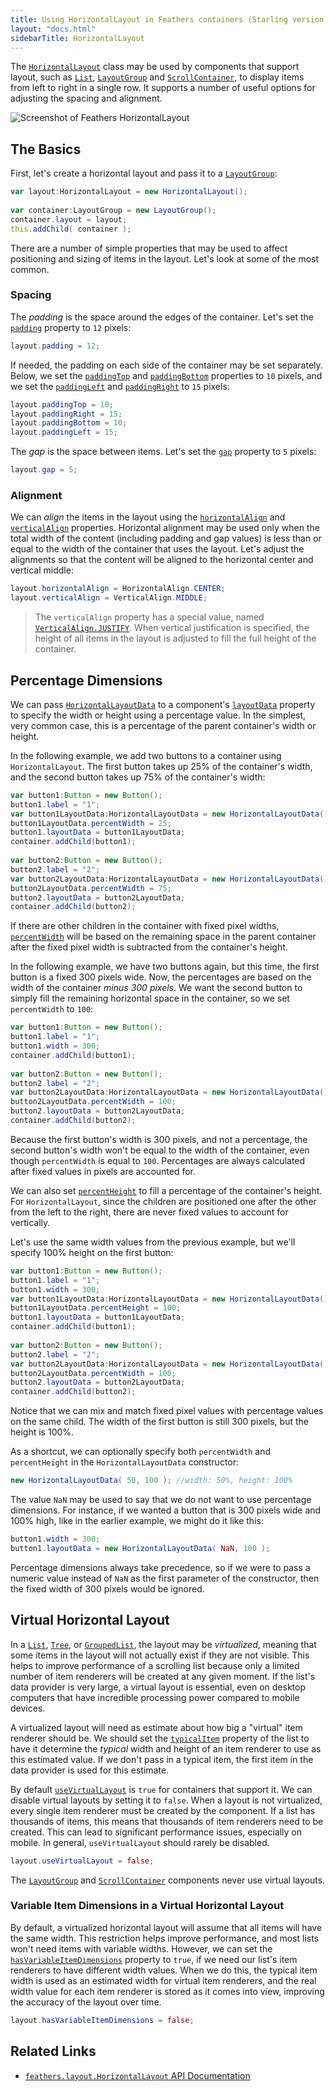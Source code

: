 ```yaml
---
title: Using HorizontalLayout in Feathers containers (Starling version)
layout: "docs.html"
sidebarTitle: HorizontalLayout
---
```


The [`HorizontalLayout`](/api-reference/feathers/layout/HorizontalLayout.html) class may be used by components that support layout, such as [`List`](./list.md), [`LayoutGroup`](./layout-group.md) and [`ScrollContainer`](./scroll-container.md), to display items from left to right in a single row. It supports a number of useful options for adjusting the spacing and alignment.

<picture><img src="/learn/as3-starling/images/horizontal-layout.png" srcset="/learn/as3-starling/images/horizontal-layout@2x.png 2x" alt="Screenshot of Feathers HorizontalLayout" /></picture>

## The Basics

First, let's create a horizontal layout and pass it to a [`LayoutGroup`](./layout-group.md):

```actionscript
var layout:HorizontalLayout = new HorizontalLayout();
 
var container:LayoutGroup = new LayoutGroup();
container.layout = layout;
this.addChild( container );
```

There are a number of simple properties that may be used to affect positioning and sizing of items in the layout. Let's look at some of the most common.

### Spacing

The _padding_ is the space around the edges of the container. Let's set the [`padding`](/api-reference/feathers/layout/HorizontalLayout.html#padding) property to `12` pixels:

```actionscript
layout.padding = 12;
```

If needed, the padding on each side of the container may be set separately. Below, we set the [`paddingTop`](/api-reference/feathers/layout/HorizontalLayout.html#paddingTop) and [`paddingBottom`](/api-reference/feathers/layout/HorizontalLayout.html#paddingBottom) properties to `10` pixels, and we set the [`paddingLeft`](/api-reference/feathers/layout/HorizontalLayout.html#paddingLeft) and [`paddingRight`](/api-reference/feathers/layout/HorizontalLayout.html#paddingRight) to `15` pixels:

```actionscript
layout.paddingTop = 10;
layout.paddingRight = 15;
layout.paddingBottom = 10;
layout.paddingLeft = 15;
```

The _gap_ is the space between items. Let's set the [`gap`](/api-reference/feathers/layout/HorizontalLayout.html#gap) property to `5` pixels:

```actionscript
layout.gap = 5;
```

### Alignment

We can _align_ the items in the layout using the [`horizontalAlign`](/api-reference/feathers/layout/HorizontalLayout.html#horizontalAlign) and [`verticalAlign`](/api-reference/feathers/layout/HorizontalLayout.html#verticalAlign) properties. Horizontal alignment may be used only when the total width of the content (including padding and gap values) is less than or equal to the width of the container that uses the layout. Let's adjust the alignments so that the content will be aligned to the horizontal center and vertical middle:

```actionscript
layout.horizontalAlign = HorizontalAlign.CENTER;
layout.verticalAlign = VerticalAlign.MIDDLE;
```

> The `verticalAlign` property has a special value, named [`VerticalAlign.JUSTIFY`](/api-reference/feathers/layout/VerticalAlign.html#JUSTIFY). When vertical justification is specified, the height of all items in the layout is adjusted to fill the full height of the container.

## Percentage Dimensions

We can pass [`HorizontalLayoutData`](/api-reference/feathers/layout/HorizontalLayoutData.html) to a component's [`layoutData`](/api-reference/feathers/core/FeathersControl.html#layoutData) property to specify the width or height using a percentage value. In the simplest, very common case, this is a percentage of the parent container's width or height.

In the following example, we add two buttons to a container using `HorizontalLayout`. The first button takes up 25% of the container's width, and the second button takes up 75% of the container's width:

```actionscript
var button1:Button = new Button();
button1.label = "1";
var button1LayoutData:HorizontalLayoutData = new HorizontalLayoutData();
button1LayoutData.percentWidth = 25;
button1.layoutData = button1LayoutData;
container.addChild(button1);
 
var button2:Button = new Button();
button2.label = "2";
var button2LayoutData:HorizontalLayoutData = new HorizontalLayoutData();
button2LayoutData.percentWidth = 75;
button2.layoutData = button2LayoutData;
container.addChild(button2);
```

If there are other children in the container with fixed pixel widths, [`percentWidth`](/api-reference/feathers/layout/HorizontalLayoutData.html#percentWidth) will be based on the remaining space in the parent container after the fixed pixel width is subtracted from the container's height.

In the following example, we have two buttons again, but this time, the first button is a fixed 300 pixels wide. Now, the percentages are based on the width of the container _minus 300 pixels_. We want the second button to simply fill the remaining horizontal space in the container, so we set `percentWidth` to `100`:

```actionscript
var button1:Button = new Button();
button1.label = "1";
button1.width = 300;
container.addChild(button1);
 
var button2:Button = new Button();
button2.label = "2";
var button2LayoutData:HorizontalLayoutData = new HorizontalLayoutData();
button2LayoutData.percentWidth = 100;
button2.layoutData = button2LayoutData;
container.addChild(button2);
```

Because the first button's width is 300 pixels, and not a percentage, the second button's width won't be equal to the width of the container, even though `percentWidth` is equal to `100`. Percentages are always calculated after fixed values in pixels are accounted for.

We can also set [`percentHeight`](/api-reference/feathers/layout/HorizontalLayoutData.html#percentHeight) to fill a percentage of the container's height. For `HorizontalLayout`, since the children are positioned one after the other from the left to the right, there are never fixed values to account for vertically.

Let's use the same width values from the previous example, but we'll specify 100% height on the first button:

```actionscript
var button1:Button = new Button();
button1.label = "1";
button1.width = 300;
var button1LayoutData:HorizontalLayoutData = new HorizontalLayoutData();
button1LayoutData.percentHeight = 100;
button1.layoutData = button1LayoutData;
container.addChild(button1);
 
var button2:Button = new Button();
button2.label = "2";
var button2LayoutData:HorizontalLayoutData = new HorizontalLayoutData();
button2LayoutData.percentWidth = 100;
button2.layoutData = button2LayoutData;
container.addChild(button2);
```

Notice that we can mix and match fixed pixel values with percentage values on the same child. The width of the first button is still 300 pixels, but the height is 100%.

As a shortcut, we can optionally specify both `percentWidth` and `percentHeight` in the `HorizontalLayoutData` constructor:

```actionscript
new HorizontalLayoutData( 50, 100 ); //width: 50%, height: 100%
```

The value `NaN` may be used to say that we do not want to use percentage dimensions. For instance, if we wanted a button that is 300 pixels wide and 100% high, like in the earlier example, we might do it like this:

```actionscript
button1.width = 300;
button1.layoutData = new HorizontalLayoutData( NaN, 100 );
```

Percentage dimensions always take precedence, so if we were to pass a numeric value instead of `NaN` as the first parameter of the constructor, then the fixed width of 300 pixels would be ignored.

## Virtual Horizontal Layout

In a [`List`](./list.md), [`Tree`](./tree.md), or [`GroupedList`](./grouped-list.md), the layout may be _virtualized_, meaning that some items in the layout will not actually exist if they are not visible. This helps to improve performance of a scrolling list because only a limited number of item renderers will be created at any given moment. If the list's data provider is very large, a virtual layout is essential, even on desktop computers that have incredible processing power compared to mobile devices.

A virtualized layout will need as estimate about how big a "virtual" item renderer should be. We should set the [`typicalItem`](/api-reference/feathers/controls/List.html#typicalItem) property of the list to have it determine the _typical_ width and height of an item renderer to use as this estimated value. If we don't pass in a typical item, the first item in the data provider is used for this estimate.

By default [`useVirtualLayout`](/api-reference/feathers/layout/HorizontalLayout.html#useVirtualLayout) is `true` for containers that support it. We can disable virtual layouts by setting it to `false`. When a layout is not virtualized, every single item renderer must be created by the component. If a list has thousands of items, this means that thousands of item renderers need to be created. This can lead to significant performance issues, especially on mobile. In general, `useVirtualLayout` should rarely be disabled.

```actionscript
layout.useVirtualLayout = false;
```

The [`LayoutGroup`](./layout-group.md) and [`ScrollContainer`](./scroll-container.md) components never use virtual layouts.

### Variable Item Dimensions in a Virtual Horizontal Layout

By default, a virtualized horizontal layout will assume that all items will have the same width. This restriction helps improve performance, and most lists won't need items with variable widths. However, we can set the [`hasVariableItemDimensions`](/api-reference/feathers/layout/HorizontalLayout.html#hasVariableItemDimensions) property to `true`, if we need our list's item renderers to have different width values. When we do this, the typical item width is used as an estimated width for virtual item renderers, and the real width value for each item renderer is stored as it comes into view, improving the accuracy of the layout over time.

```actionscript
layout.hasVariableItemDimensions = false;
```

## Related Links

- [`feathers.layout.HorizontalLayout` API Documentation](/api-reference/feathers/layout/HorizontalLayout.html)

